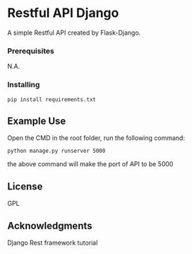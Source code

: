 # Restful API Django

A simple Restful API created by Flask-Django.


### Prerequisites

N.A.

### Installing

```
pip install requirements.txt
```

## Example Use

Open the CMD in the root folder, run the following command:
```
python manage.py runserver 5000
```
the above command will make the port of API to be 5000

## License

GPL

## Acknowledgments

Django Rest framework tutorial
